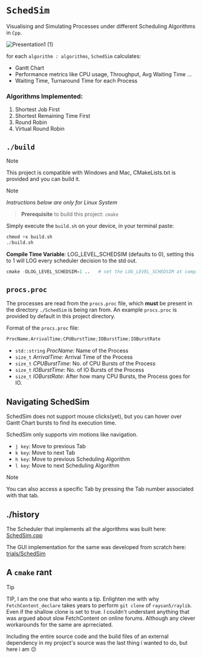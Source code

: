 # `SchedSim`
Visualising and Simulating Processes under different Scheduling Algorithms in `Cpp`.<br>

![Presentation1 (1)](https://github.com/user-attachments/assets/709a4a19-9f4a-429f-a719-7a4729771663)

for each `algorithm : algorithms`, `SchedSim` calculates:
- Gantt Chart
- Performance metrics like CPU usage, Throughput, Avg Waiting Time ...
- Waiting Time, Turnaround Time for each Process

### Algorithms Implemented:
1. Shortest Job First
2. Shortest Remaining Time First
3. Round Robin
4. Virtual Round Robin

## `./build`
> [!NOTE]
> This project is compatible with Windows and Mac, CMakeLists.txt is provided and you can build it.

> [!NOTE]
> _Instructions below are only for Linux System_

> **Prerequisite** to build this project: `cmake`

Simply execute the `build.sh` on your device, in your terminal paste:
```python
chmod +x build.sh
./build.sh
```
**Compile Time Variable**: LOG_LEVEL_SCHEDSIM (defaults to 0), setting this to 1 will LOG every scheduler decision to the std out.
```python
cmake -DLOG_LEVEL_SCHEDSIM=1 ..   # set the LOG_LEVEL_SCHEDSIM at compile time
```

## `procs.proc`
The processes are read from the `procs.proc` file, which **must** be present in the directory `./SchedSim` is being ran from. An example `procs.proc` is provided by default in this project directory.

Format of the `procs.proc` file:
```c
ProcName;ArrivalTime;CPUBurstTime;IOBurstTime;IOBurstRate
```  
- `std::string` _ProcName_: Name of the Process
- `size_t` _ArrivalTime_: Arrival Time of the Process
- `size_t` _CPUBurstTime_: No. of CPU Bursts of the Process
- `size_t` _IOBurstTime_: No. of IO Bursts of the Process
- `size_t` _IOBurstRate_: After how many CPU Bursts, the Process goes for IO.

## Navigating SchedSim
SchedSim does not support mouse clicks(yet), but you can hover over Gantt Chart bursts to find its execution time.

SchedSim only supports vim motions like navigation.
- `j key`: Move to previous Tab
- `k key`: Move to next Tab
- `h key`: Move to previous Scheduling Algorithm
- `l key`: Move to next Scheduling Algorithm

> [!NOTE]
> You can also access a specific Tab by pressing the Tab number associated with that tab.

## ./history
The Scheduler that implements all the algorithms was built here: [SchedSim.cpp](https://github.com/horrifyingHorse/Segmentation-Fault-Dump/blob/main/OS/SchedSim.cpp)


The GUI implementation for the same was developed from scratch here: [trials/SchedSim](https://github.com/horrifyingHorse/trials/tree/main/raylib/SchedSim)

## A `cmake` rant
> [!TIP]
> TIP, I am the one that who wants a tip. Enlighten me with why `FetchContent_declare` takes years to perform `git clone` of `raysan5/raylib`. Even if the shallow clone is set to true. I couldn't understant anything that was argued about slow FetchContent on online forums. Although any clever workarounds for the same are aprreciated.
>
> Including the entire source code and the build files of an external dependency in my project's source was the last thing i wanted to do, but here i am 😕
